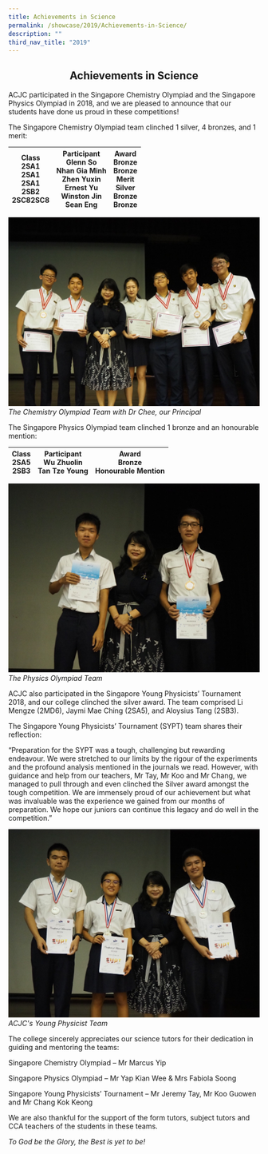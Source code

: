 ```yaml
---
title: Achievements in Science
permalink: /showcase/2019/Achievements-in-Science/
description: ""
third_nav_title: "2019"
---
```

## <center> Achievements in Science </center>

ACJC participated in the Singapore Chemistry Olympiad and the Singapore Physics Olympiad in 2018, and we are pleased to announce that our students have done us proud in these competitions!

The Singapore Chemistry Olympiad team clinched 1 silver, 4 bronzes, and 1 merit:

| Class<br>2SA1<br>2SA1<br>2SA1<br>2SB2<br>2SC82SC8 | Participant<br>Glenn So<br>Nhan Gia Minh<br>Zhen Yuxin<br>Ernest Yu<br>Winston Jin<br>Sean Eng | Award<br>Bronze<br>Bronze<br>Merit<br>Silver<br>Bronze<br>Bronze |
|---------------------------------------------------|------------------------------------------------------------------------------------------------|------------------------------------------------------------------|

![](/images/physics%201.jpeg)
_The Chemistry Olympiad Team with Dr Chee, our Principal_


The Singapore Physics Olympiad team clinched 1 bronze and an honourable mention:

| Class<br>2SA5<br>2SB3 | Participant<br>Wu Zhuolin<br>Tan Tze Young | Award<br>Bronze<br>Honourable Mention |
|-----------------------|--------------------------------------------|---------------------------------------|

![](/images/physics%202.jpeg)
_The Physics Olympiad Team_

ACJC also participated in the Singapore Young Physicists’ Tournament 2018, and our college clinched the silver award. The team comprised Li Mengze (2MD6), Jaymi Mae Ching (2SA5), and Aloysius Tang (2SB3).

  

The Singapore Young Physicists’ Tournament (SYPT) team shares their reflection:

  

“Preparation for the SYPT was a tough, challenging but rewarding endeavour. We were stretched to our limits by the rigour of the experiments and the profound analysis mentioned in the journals we read. However, with guidance and help from our teachers, Mr Tay, Mr Koo and Mr Chang, we managed to pull through and even clinched the Silver award amongst the tough competition. We are immensely proud of our achievement but what was invaluable was the experience we gained from our months of preparation. We hope our juniors can continue this legacy and do well in the competition.”

![](/images/physics%203.jpeg)
_ACJC's Young Physicist Team_

The college sincerely appreciates our science tutors for their dedication in guiding and mentoring the teams:

  

Singapore Chemistry Olympiad – Mr Marcus Yip

Singapore Physics Olympiad – Mr Yap Kian Wee & Mrs Fabiola Soong

Singapore Young Physicists’ Tournament – Mr Jeremy Tay, Mr Koo Guowen and Mr Chang Kok Keong

  

We are also thankful for the support of the form tutors, subject tutors and CCA teachers of the students in these teams.

  

_To God be the Glory, the Best is yet to be!_



